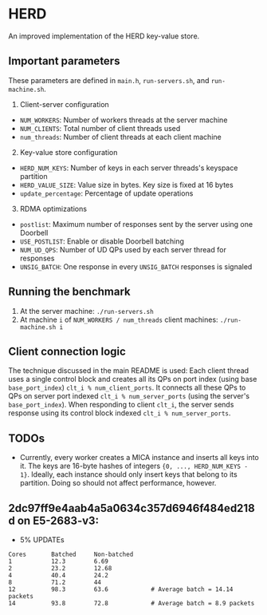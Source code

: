 # HERD
An improved implementation of the HERD key-value store.

## Important parameters
These parameters are defined in `main.h`, `run-servers.sh`, and `run-machine.sh`.

1. Client-server configuration
  * `NUM_WORKERS`: Number of workers threads at the server machine
  * `NUM_CLIENTS`: Total number of client threads used
  * `num_threads`: Number of client threads at each client machine
2. Key-value store configuration
  * `HERD_NUM_KEYS`: Number of keys in each server threads's keyspace partition
  * `HERD_VALUE_SIZE`: Value size in bytes. Key size is fixed at 16 bytes
  * `update_percentage`: Percentage of update operations
3. RDMA optimizations
  * `postlist`: Maximum number of responses sent by the server using one Doorbell
  * `USE_POSTLIST`: Enable or disable Doorbell batching
  * `NUM_UD_QPS`: Number of UD QPs used by each server thread for responses
  * `UNSIG_BATCH`: One response in every `UNSIG_BATCH` responses is signaled

## Running the benchmark
1. At the server machine: `./run-servers.sh`
2. At machine `i` of `NUM_WORKERS / num_threads` client machines:
`./run-machine.sh i`

## Client connection logic
The technique discussed in the main README is used: Each client thread uses a
single control block and creates all its QPs on port index (using base
`base_port_index`) `clt_i % num_client_ports`. It connects all these QPs to QPs
on server port indexed `clt_i % num_server_ports` (using the server's
`base_port_index`). When responding to client `clt_i`, the server sends response
using its control block indexed `clt_i % num_server_ports`.

## TODOs
 * Currently, every worker creates a MICA instance and inserts all keys into it.
   The keys are 16-byte hashes of integers `{0, ..., HERD_NUM_KEYS - 1}`. Ideally,
   each instance should only insert keys that belong to its partition. Doing so
   should not affect performance, however.

## 2dc97ff9e4aab4a5a0634c357d6946f484ed218d on E5-2683-v3:
 * 5% UPDATEs
```
Cores		Batched		Non-batched
1 			12.3		6.69
2 			23.2		12.68
4 			40.4		24.2
8 			71.2		44
12 			98.3		63.6			# Average batch = 14.14 packets
14			93.8		72.8			# Average batch = 8.9 packets
```
